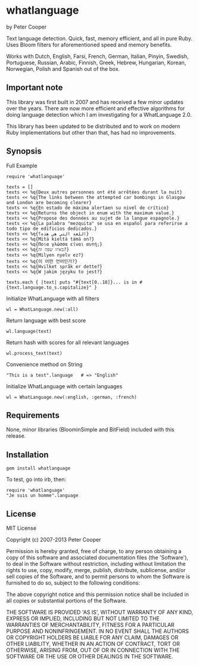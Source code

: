 # whatlanguage

by Peter Cooper

Text language detection. Quick, fast, memory efficient, and all in pure Ruby. Uses Bloom filters for aforementioned speed and memory benefits.

Works with Dutch, English, Farsi, French, German, Italian, Pinyin, Swedish, Portuguese, Russian, Arabic, Finnish, Greek, Hebrew, Hungarian, Korean, Norwegian, Polish and Spanish out of the box.

## Important note
  
This library was first built in 2007 and has received a few minor updates over the years. There are now more efficient and effective algorithms for doing language detection which I am investigating for a WhatLanguage 2.0.

This library has been updated to be distributed and to work on modern Ruby implementations but other than that, has had no improvements.

## Synopsis

Full Example

    require 'whatlanguage'
    
    texts = []
    texts << %q{Deux autres personnes ont été arrêtées durant la nuit}
    texts << %q{The links between the attempted car bombings in Glasgow and London are becoming clearer}
    texts << %q{En estado de máxima alertaen su nivel de crítico}
    texts << %q{Returns the object in enum with the maximum value.}
    texts << %q{Propose des données au sujet de la langue espagnole.}
    texts << %q{La palabra "mezquita" se usa en español para referirse a todo tipo de edificios dedicados.}
    texts << %q{اللغة التي هي هذه؟}
    texts << %q{Mitä kieltä tämä on?}
    texts << %q{Ποια γλώσσα είναι αυτή;}
    texts << %q{באיזו שפה זה?}
    texts << %q{Milyen nyelv ez?}
    texts << %q{이 어떤 언어인가?}
    texts << %q{Hvilket språk er dette?}
    texts << %q{W jakim języku to jest?}

    texts.each { |text| puts "#{text[0..18]}... is in #{text.language.to_s.capitalize}" }

Initialize WhatLanguage with all filters

    wl = WhatLanguage.new(:all)

Return language with best score

    wl.language(text)

Return hash with scores for all relevant languages

    wl.process_text(text)

Convenience method on String

    "This is a test".language   # => "English"

Initialize WhatLanguage with certain languages

    wl = WhatLanguage.new(:english, :german, :french)

## Requirements

None, minor libraries (BloominSimple and BitField) included with this release.

## Installation

    gem install whatlanguage

To test, go into irb, then:

    require 'whatlanguage'
    "Je suis un homme".language

## License

MIT License

Copyright (c) 2007-2013 Peter Cooper

Permission is hereby granted, free of charge, to any person obtaining
a copy of this software and associated documentation files (the
'Software'), to deal in the Software without restriction, including
without limitation the rights to use, copy, modify, merge, publish,
distribute, sublicense, and/or sell copies of the Software, and to
permit persons to whom the Software is furnished to do so, subject to
the following conditions:

The above copyright notice and this permission notice shall be
included in all copies or substantial portions of the Software.

THE SOFTWARE IS PROVIDED 'AS IS', WITHOUT WARRANTY OF ANY KIND,
EXPRESS OR IMPLIED, INCLUDING BUT NOT LIMITED TO THE WARRANTIES OF
MERCHANTABILITY, FITNESS FOR A PARTICULAR PURPOSE AND NONINFRINGEMENT.
IN NO EVENT SHALL THE AUTHORS OR COPYRIGHT HOLDERS BE LIABLE FOR ANY
CLAIM, DAMAGES OR OTHER LIABILITY, WHETHER IN AN ACTION OF CONTRACT,
TORT OR OTHERWISE, ARISING FROM, OUT OF OR IN CONNECTION WITH THE
SOFTWARE OR THE USE OR OTHER DEALINGS IN THE SOFTWARE.
